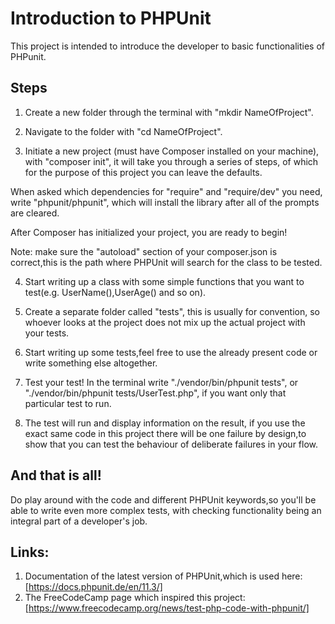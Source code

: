 # Introduction to PHPUnit

This project is intended to introduce the developer to basic functionalities of PHPunit.

 ## Steps

 1. Create a new folder through the terminal with "mkdir NameOfProject".

 2. Navigate to the folder with "cd NameOfProject".

 3. Initiate a new project (must have Composer installed on your machine),
 with "composer init", it will take you through a series of steps, of which 
 for the purpose of this project you can leave the defaults.

 When asked which dependencies for "require" and "require/dev" you need,
 write "phpunit/phpunit", which will install the library after all of the prompts
 are cleared.

 After Composer has initialized your project, you are ready to begin!

 Note: make sure the "autoload" section of your composer.json is correct,this is the path where PHPUnit will search for the 
 class to be tested.
 
 4. Start writing up a class with some simple functions that you want to test(e.g. UserName(),UserAge() and so on).

 5. Create a separate folder called "tests", this is usually for convention, so whoever looks at the project does not mix up the actual project with your tests.

 6. Start writing up some tests,feel free to use the already present code or write something else altogether.

 7. Test your test! In the terminal write "./vendor/bin/phpunit tests", or "./vendor/bin/phpunit  tests/UserTest.php",
 if you want only that particular test to run.

 8. The test will run and display information on the result, if you use the exact same code in this project there
 will be one failure by design,to show that you can test the behaviour of deliberate failures in your flow.

 ## And that is all!

 Do play around with the code and different PHPUnit keywords,so you'll be able to write even more complex tests,
 with checking functionality being an integral part of a developer's job.

 ## Links:

 1. Documentation of the latest version of PHPUnit,which is used here:[https://docs.phpunit.de/en/11.3/]
 2. The FreeCodeCamp page which inspired this project:[https://www.freecodecamp.org/news/test-php-code-with-phpunit/]
